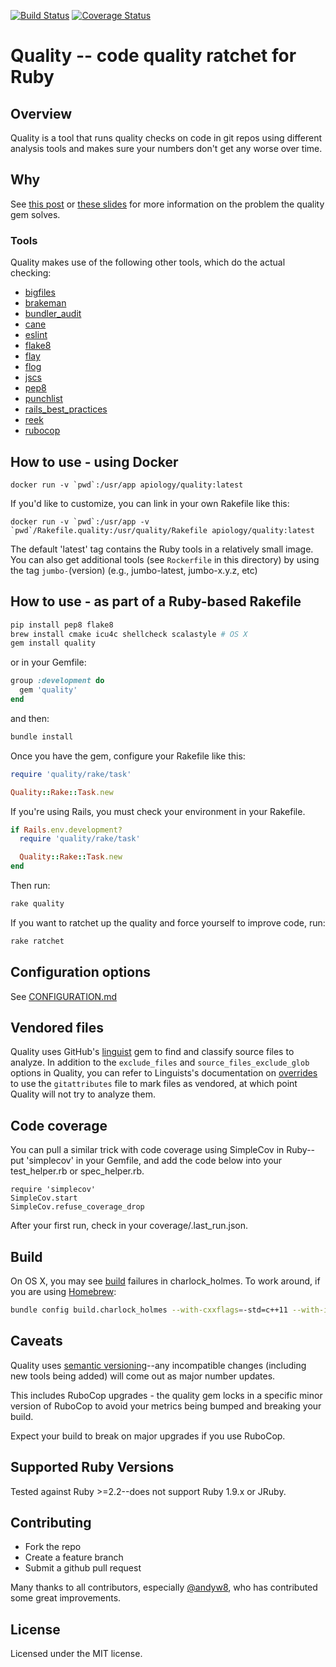 [![Build Status](https://travis-ci.org/apiology/quality.png)](https://travis-ci.org/apiology/quality)
[![Coverage Status](https://coveralls.io/repos/apiology/quality/badge.png?branch=master)](https://coveralls.io/r/apiology/quality?branch=master)

# Quality -- code quality ratchet for Ruby

## Overview

Quality is a tool that runs quality checks on code in git repos using
different analysis tools and makes sure your numbers don't get any
worse over time.

## Why

See [this post](http://blog.apiology.cc/2014/06/scalable-quality-part-1.html)
or [these slides](https://docs.google.com/presentation/d/1Op4FH34-enm8luEIuAAVLkuAJ-sB4LKaMm57RJzvfeI/edit#slide)
for more information on the problem the quality gem solves.

### Tools

Quality makes use of the following other tools, which do the actual checking:

* [bigfiles](https://github.com/apiology/bigfiles)
* [brakeman](http://brakemanscanner.org/)
* [bundler_audit](https://github.com/rubysec/bundler-audit)
* [cane](https://github.com/square/cane)
* [eslint](http://eslint.org/)
* [flake8](https://pypi.python.org/pypi/flake8)
* [flay](https://github.com/seattlerb/flay)
* [flog](https://github.com/seattlerb/flog)
* [jscs](http://jscs.info/)
* [pep8](https://pypi.python.org/pypi/pep8)
* [punchlist](https://github.com/apiology/punchlist)
* [rails_best_practices](https://github.com/railsbp/rails_best_practices)
* [reek](https://github.com/troessner/reek)
* [rubocop](https://github.com/bbatsov/rubocop)

## How to use - using Docker

```
docker run -v `pwd`:/usr/app apiology/quality:latest
```

If you'd like to customize, you can link in your own Rakefile like this:

```
docker run -v `pwd`:/usr/app -v `pwd`/Rakefile.quality:/usr/quality/Rakefile apiology/quality:latest
```

The default 'latest' tag contains the Ruby tools in a relatively small
image.  You can also get additional tools (see `Rockerfile` in
this directory) by using the tag `jumbo-`(version) (e.g.,
jumbo-latest, jumbo-x.y.z, etc)

## How to use - as part of a Ruby-based Rakefile

```bash
pip install pep8 flake8
brew install cmake icu4c shellcheck scalastyle # OS X
gem install quality
```

or in your Gemfile:

```ruby
group :development do
  gem 'quality'
end
```

and then:

```bash
bundle install
```

Once you have the gem, configure your Rakefile like this:

```ruby
require 'quality/rake/task'

Quality::Rake::Task.new
```

If you're using Rails, you must check your environment in your
Rakefile.

```ruby
if Rails.env.development?
  require 'quality/rake/task'

  Quality::Rake::Task.new
end
```

Then run:

```bash
rake quality
```

If you want to ratchet up the quality and force yourself to improve
code, run:

```bash
rake ratchet
```

## Configuration options

See [CONFIGURATION.md](CONFIGURATION.md)

## Vendored files

Quality uses GitHub's [linguist](https://github.com/github/linguist)
gem to find and classify source files to analyze.  In addition to
the `exclude_files` and `source_files_exclude_glob`
options in Quality, you can refer to
Linguists's documentation on [overrides](https://github.com/github/linguist#overrides)
to use the `gitattributes` file to mark files as vendored, at which point
Quality will not try to analyze them.

## Code coverage

You can pull a similar trick with code coverage using SimpleCov in
Ruby--put 'simplecov' in your Gemfile, and add the code below into
your test_helper.rb or spec_helper.rb.

```
require 'simplecov'
SimpleCov.start
SimpleCov.refuse_coverage_drop
```

After your first run, check in your coverage/.last_run.json.

## Build

On OS X, you may
see [build](https://github.com/brianmario/charlock_holmes/issues/117)
failures in charlock_holmes.  To work around, if you are
using
[Homebrew](https://github.com/brianmario/charlock_holmes#homebrew):

```sh
bundle config build.charlock_holmes --with-cxxflags=-std=c++11 --with-icu-dir=/usr/local/opt/icu4c
```

## Caveats

Quality uses [semantic versioning](http://semver.org/)--any incompatible changes
(including new tools being added) will come out as major number
updates.

This includes RuboCop upgrades - the quality gem locks in a specific
minor version of RuboCop to avoid your metrics being bumped and
breaking your build.

Expect your build to break on major upgrades if you use RuboCop.

## Supported Ruby Versions

Tested against Ruby >=2.2--does not support Ruby 1.9.x or JRuby.

## Contributing

* Fork the repo
* Create a feature branch
* Submit a github pull request

Many thanks to all contributors, especially [@andyw8](https://github.com/andyw8),
who has contributed some great improvements.

## License

Licensed under the MIT license.
